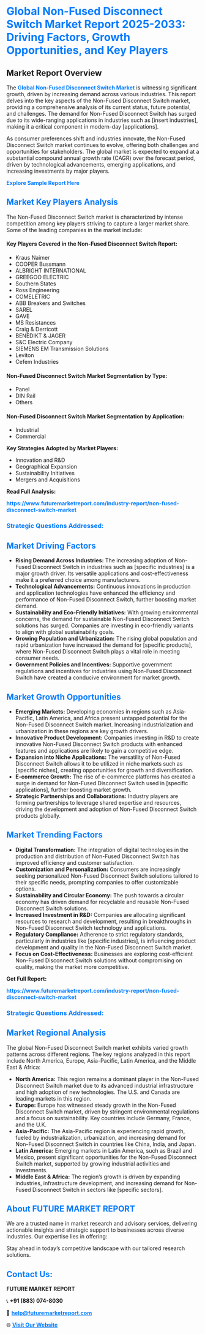 <h1 style="color: #007BFF;">Global Non-Fused Disconnect Switch Market Report 2025-2033: Driving Factors, Growth Opportunities, and Key Players</h1>

<section id="overview">
<h2>Market Report Overview</h2>
<p>The <a href="https://www.futuremarketreport.com/industry-report/non-fused-disconnect-switch-market" style="color: #007BFF; text-decoration: none;"><strong>Global Non-Fused Disconnect Switch Market</strong></a> is witnessing significant growth, driven by increasing demand across various industries. This report delves into the key aspects of the Non-Fused Disconnect Switch market, providing a comprehensive analysis of its current status, future potential, and challenges. The demand for Non-Fused Disconnect Switch has surged due to its wide-ranging applications in industries such as [insert industries], making it a critical component in modern-day [applications].</p>
<p>As consumer preferences shift and industries innovate, the Non-Fused Disconnect Switch market continues to evolve, offering both challenges and opportunities for stakeholders. The global market is expected to expand at a substantial compound annual growth rate (CAGR) over the forecast period, driven by technological advancements, emerging applications, and increasing investments by major players.</p>
</section>

<section id="overview">
<p><a href="https://www.futuremarketreport.com/request-sample/reportId=54107" style="color: #007BFF; text-decoration: none;"><strong>Explore Sample Report Here</strong></a></p>
</section>

<section id="key-players">
<h2 style="color: #007BFF;">Market Key Players Analysis</h2>
<p>The Non-Fused Disconnect Switch market is characterized by intense competition among key players striving to capture a larger market share. Some of the leading companies in the market include:</p>
<h4>Key Players Covered in the Non-Fused Disconnect Switch Report:</h4>
<ul><li>Kraus Naimer</li><li>COOPER Bussmann</li><li>ALBRIGHT INTERNATIONAL</li><li>GREEGOO ELECTRIC</li><li>Southern States</li><li>Ross Engineering</li><li>COMELETRIC</li><li>ABB Breakers and Switches</li><li>SAREL</li><li>GAVE</li><li>MS Resistances</li><li>Craig &amp; Derricott</li><li>BENEDIKT &amp; JAGER</li><li>S&amp;C Electric Company</li><li>SIEMENS EM Transmission Solutions</li><li>Leviton</li><li>Cefem Industries</li></ul>
<h4>Non-Fused Disconnect Switch Market Segmentation by Type:</h4>
<ul><li>Panel</li><li>DIN Rail</li><li>Others</li></ul>

<h4>Non-Fused Disconnect Switch Market Segmentation by Application:</h4>
<ul><li>Industrial</li><li>Commercial</li></ul>
<p><strong>Key Strategies Adopted by Market Players:</strong></p>
<ul>
<li>Innovation and R&D</li>
<li>Geographical Expansion</li>
<li>Sustainability Initiatives</li>
<li>Mergers and Acquisitions</li>
</ul>
</section>

<section>
<p><strong>Read Full Analysis: </strong></p><a href="https://www.futuremarketreport.com/industry-report/non-fused-disconnect-switch-market" style="color: #007BFF; text-decoration: none;"><strong>https://www.futuremarketreport.com/industry-report/non-fused-disconnect-switch-market</strong></a>
<h3 style="color: #007BFF;">Strategic Questions Addressed:</h3>
</section>

<section id="driving-factors">
<h2 style="color: #007BFF;">Market Driving Factors</h2>
<ul>
<li><strong>Rising Demand Across Industries:</strong> The increasing adoption of Non-Fused Disconnect Switch in industries such as [specific industries] is a major growth driver. Its versatile applications and cost-effectiveness make it a preferred choice among manufacturers.</li>
<li><strong>Technological Advancements:</strong> Continuous innovations in production and application technologies have enhanced the efficiency and performance of Non-Fused Disconnect Switch, further boosting market demand.</li>
<li><strong>Sustainability and Eco-Friendly Initiatives:</strong> With growing environmental concerns, the demand for sustainable Non-Fused Disconnect Switch solutions has surged. Companies are investing in eco-friendly variants to align with global sustainability goals.</li>
<li><strong>Growing Population and Urbanization:</strong> The rising global population and rapid urbanization have increased the demand for [specific products], where Non-Fused Disconnect Switch plays a vital role in meeting consumer needs.</li>
<li><strong>Government Policies and Incentives:</strong> Supportive government regulations and incentives for industries using Non-Fused Disconnect Switch have created a conducive environment for market growth.</li>
</ul>
</section>

<section id="growth-opportunities">
<h2 style="color: #007BFF;">Market Growth Opportunities</h2>
<ul>
<li><strong>Emerging Markets:</strong> Developing economies in regions such as Asia-Pacific, Latin America, and Africa present untapped potential for the Non-Fused Disconnect Switch market. Increasing industrialization and urbanization in these regions are key growth drivers.</li>
<li><strong>Innovative Product Development:</strong> Companies investing in R&D to create innovative Non-Fused Disconnect Switch products with enhanced features and applications are likely to gain a competitive edge.</li>
<li><strong>Expansion into Niche Applications:</strong> The versatility of Non-Fused Disconnect Switch allows it to be utilized in niche markets such as [specific niches], creating opportunities for growth and diversification.</li>
<li><strong>E-commerce Growth:</strong> The rise of e-commerce platforms has created a surge in demand for Non-Fused Disconnect Switch used in [specific applications], further boosting market growth.</li>
<li><strong>Strategic Partnerships and Collaborations:</strong> Industry players are forming partnerships to leverage shared expertise and resources, driving the development and adoption of Non-Fused Disconnect Switch products globally.</li>
</ul>
</section>

<section id="trending-factors">
<h2 style="color: #007BFF;">Market Trending Factors</h2>
<ul>
<li><strong>Digital Transformation:</strong> The integration of digital technologies in the production and distribution of Non-Fused Disconnect Switch has improved efficiency and customer satisfaction.</li>
<li><strong>Customization and Personalization:</strong> Consumers are increasingly seeking personalized Non-Fused Disconnect Switch solutions tailored to their specific needs, prompting companies to offer customizable options.</li>
<li><strong>Sustainability and Circular Economy:</strong> The push towards a circular economy has driven demand for recyclable and reusable Non-Fused Disconnect Switch solutions.</li>
<li><strong>Increased Investment in R&D:</strong> Companies are allocating significant resources to research and development, resulting in breakthroughs in Non-Fused Disconnect Switch technology and applications.</li>
<li><strong>Regulatory Compliance:</strong> Adherence to strict regulatory standards, particularly in industries like [specific industries], is influencing product development and quality in the Non-Fused Disconnect Switch market.</li>
<li><strong>Focus on Cost-Effectiveness:</strong> Businesses are exploring cost-efficient Non-Fused Disconnect Switch solutions without compromising on quality, making the market more competitive.</li>
</ul>
</section>

<section>
<p><strong>Get Full Report: </strong></p><a href="https://www.futuremarketreport.com/industry-report/non-fused-disconnect-switch-market" style="color: #007BFF; text-decoration: none;"><strong>https://www.futuremarketreport.com/industry-report/non-fused-disconnect-switch-market</strong></a>
<h3 style="color: #007BFF;">Strategic Questions Addressed:</h3>
</section>


<section id="regional-analysis">
<h2 style="color: #007BFF;">Market Regional Analysis</h2>
<p>The global Non-Fused Disconnect Switch market exhibits varied growth patterns across different regions. The key regions analyzed in this report include North America, Europe, Asia-Pacific, Latin America, and the Middle East & Africa:</p>
<ul>
<li><strong>North America:</strong> This region remains a dominant player in the Non-Fused Disconnect Switch market due to its advanced industrial infrastructure and high adoption of new technologies. The U.S. and Canada are leading markets in this region.</li>
<li><strong>Europe:</strong> Europe has witnessed steady growth in the Non-Fused Disconnect Switch market, driven by stringent environmental regulations and a focus on sustainability. Key countries include Germany, France, and the U.K.</li>
<li><strong>Asia-Pacific:</strong> The Asia-Pacific region is experiencing rapid growth, fueled by industrialization, urbanization, and increasing demand for Non-Fused Disconnect Switch in countries like China, India, and Japan.</li>
<li><strong>Latin America:</strong> Emerging markets in Latin America, such as Brazil and Mexico, present significant opportunities for the Non-Fused Disconnect Switch market, supported by growing industrial activities and investments.</li>
<li><strong>Middle East & Africa:</strong> The region’s growth is driven by expanding industries, infrastructure development, and increasing demand for Non-Fused Disconnect Switch in sectors like [specific sectors].</li>
</ul>
</section>

<footer>
<h2 style="color: #007BFF;">About FUTURE MARKET REPORT</h2>
<p>We are a trusted name in market research and advisory services, delivering actionable insights and strategic support to businesses across diverse industries. Our expertise lies in offering:</p>

<p>Stay ahead in today’s competitive landscape with our tailored research solutions.</p>

<h2 style="color: #007BFF;">Contact Us:</h2>
<p><strong>FUTURE MARKET REPORT</strong></p>
<p>📞 <strong>+91 (883) 074-8030</strong></p>
<p>📧 <strong><a href="mailto:help@futuremarketreport.com" style="color: #007BFF;">help@futuremarketreport.com</a></strong></p>
<p>🌐 <strong><a href="https://www.futuremarketreport.com/" style="color: #007BFF;">Visit Our Website</a></strong></p>
</footer>